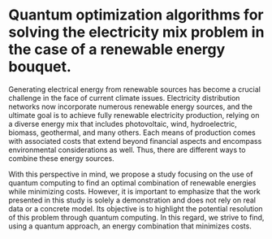 # Quantum optimization algorithms for solving the electricity mix problem in the case of a renewable energy bouquet.

Generating electrical energy from renewable sources has become a crucial challenge in the face of current climate issues. Electricity distribution networks now incorporate numerous renewable energy sources, and the ultimate goal is to achieve fully renewable electricity production, relying on a diverse energy mix that includes photovoltaic, wind, hydroelectric, biomass, geothermal, and many others. Each means of production comes with associated costs that extend beyond financial aspects and encompass environmental considerations as well. Thus, there are different ways to combine these energy sources. 

With this perspective in mind, we propose a study focusing on the use of quantum computing to find an optimal combination of renewable energies while minimizing costs. However, it is important to emphasize that the work presented in this study is solely a demonstration and does not rely on real data or a concrete model. Its objective is to highlight the potential resolution of this problem through quantum computing. In this regard, we strive to find, using a quantum approach, an energy combination that minimizes costs.

